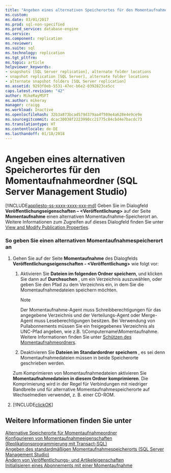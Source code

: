 ```yaml
---
title: "Angeben eines alternativen Speicherortes für den Momentaufnahmeordner (SQL Server Management Studio) | Microsoft-Dokumentation"
ms.custom: 
ms.date: 03/01/2017
ms.prod: sql-non-specified
ms.prod_service: database-engine
ms.service: 
ms.component: replication
ms.reviewer: 
ms.suite: sql
ms.technology: replication
ms.tgt_pltfrm: 
ms.topic: article
helpviewer_keywords:
- snapshots [SQL Server replication], alternate folder locations
- snapshot replication [SQL Server], alternate folder locations
- alternate snapshot folders [SQL Server replication]
ms.assetid: 9293f0eb-5531-47ec-b6e2-0392823ce5cc
caps.latest.revision: "42"
author: MikeRayMSFT
ms.author: mikeray
manager: craigg
ms.workload: Inactive
ms.openlocfilehash: 32b3a873bcad579d379aa4f509e4a628e4e9ce9e
ms.sourcegitcommit: dcac30038f2223990cc21775c84cbd4e7bacdc73
ms.translationtype: HT
ms.contentlocale: de-DE
ms.lasthandoff: 01/18/2018
---
```

# <a name="specify-an-alternate-snapshot-folder-location-sql-server-management-studio"></a>Angeben eines alternativen Speicherortes für den Momentaufnahmeordner (SQL Server Management Studio)
[!INCLUDE[appliesto-ss-xxxx-xxxx-xxx-md](../../../includes/appliesto-ss-xxxx-xxxx-xxx-md.md)] Geben Sie im Dialogfeld **Veröffentlichungseigenschaften – \<Veröffentlichung>** auf der Seite **Momentaufnahme** einen alternativen Momentaufnahme-Speicherort an. Weitere Informationen zum Zugreifen auf dieses Dialogfeld finden Sie unter [View and Modify Publication Properties](../../../relational-databases/replication/publish/view-and-modify-publication-properties.md).  
  
### <a name="to-specify-an-alternate-snapshot-location"></a>So geben Sie einen alternativen Momentaufnahmespeicherort an  
  
1.  Gehen Sie auf der Seite **Momentaufnahme** des Dialogfelds **Veröffentlichungseigenschaften - \<Veröffentlichung>** wie folgt vor:  
  
    1.  Aktivieren Sie **Dateien im folgenden Ordner speichern**, und klicken Sie dann auf **Durchsuchen** , um ein Verzeichnis auszuwählen, oder geben Sie den Pfad zu dem Verzeichnis ein, in dem Sie die Momentaufnahmedateien speichern möchten.  
  
        > [!NOTE]  
        >  Der Momentaufnahme-Agent muss Schreibberechtigungen für das angegebene Verzeichnis und der Verteilungs-Agent oder Merge-Agent muss Leseberechtigungen besitzen. Bei Verwendung von Pullabonnements müssen Sie ein freigegebenes Verzeichnis als UNC-Pfad angeben, wie z.B. \\\Computername\Momentaufnahme. Weitere Informationen finden Sie unter [Schützen des Momentaufnahmeordners](../../../relational-databases/replication/security/secure-the-snapshot-folder.md).  
  
    2.  Deaktivieren Sie **Dateien im Standardordner speichern** , es sei denn Momentaufnahmedateien müssen in beide Speicherorte geschrieben werden.  
  
     Zum Komprimieren von Momentaufnahmedateien aktivieren Sie **Momentaufnahmedateien in diesem Ordner komprimieren**. Die Komprimierung wird in der Regel für Verbindungen mit niedriger Bandbreite und für alternative Momentaufnahmespeicherorte auf Wechselmedien verwendet, z. B. einer CD-ROM.  
  
2.  [!INCLUDE[clickOK](../../../includes/clickok-md.md)]  
  
## <a name="see-also"></a>Weitere Informationen finden Sie unter  
 [Alternative Speicherorte für Momentaufnahmeordner](../../../relational-databases/replication/alternate-snapshot-folder-locations.md)   
 [Konfigurieren von Momentaufnahmeeigenschaften &#40;Replikationsprogrammierung mit Transact-SQL&#41;](../../../relational-databases/replication/publish/configure-snapshot-properties-replication-transact-sql-programming.md)   
 [Angeben des standardmäßigen Momentaufnahmespeicherorts &#40;SQL Server Management Studio&#41;](../../../relational-databases/replication/specify-the-default-snapshot-location-sql-server-management-studio.md)   
 [Ändern von Veröffentlichungs- und Artikeleigenschaften](../../../relational-databases/replication/publish/change-publication-and-article-properties.md)   
 [Initialisieren eines Abonnements mit einer Momentaufnahme](../../../relational-databases/replication/initialize-a-subscription-with-a-snapshot.md)  
  
  
